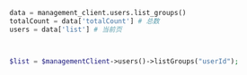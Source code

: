 ```python
data = management_client.users.list_groups()
totalCount = data['totalCount'] # 总数
users = data['list'] # 当前页
```

```csharp

```

```java

```

```php
$list = $managementClient->users()->listGroups("userId");
```
